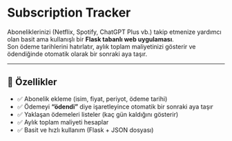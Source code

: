 # Subscription Tracker

Aboneliklerinizi (Netflix, Spotify, ChatGPT Plus vb.) takip etmenize yardımcı olan basit ama kullanışlı bir **Flask tabanlı web uygulaması**.  
Son ödeme tarihlerini hatırlatır, aylık toplam maliyetinizi gösterir ve ödendiğinde otomatik olarak bir sonraki aya taşır.  

---

## 🚀 Özellikler
- ✅ Abonelik ekleme (isim, fiyat, periyot, ödeme tarihi)  
- ✅ Ödemeyi **“ödendi”** diye işaretleyince otomatik bir sonraki aya taşır  
- ✅ Yaklaşan ödemeleri listeler (kaç gün kaldığını gösterir)  
- ✅ Aylık toplam maliyeti hesaplar  
- ✅ Basit ve hızlı kullanım (Flask + JSON dosyası)  


